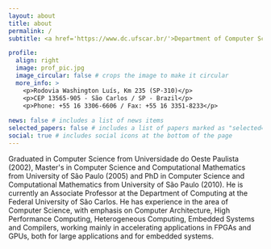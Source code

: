 ```yaml
---
layout: about
title: about
permalink: /
subtitle: <a href='https://www.dc.ufscar.br/'>Department of Computer Science (DC)</a><br><a href='https://www.ccet.ufscar.br/'>Center of Exact Sciences and Technology (CCET)</a><br><a href='https://www.ufscar.br/'>Federal University of São Carlos (UFSCar)</a>

profile:
  align: right
  image: prof_pic.jpg
  image_circular: false # crops the image to make it circular
  more_info: >
    <p>Rodovia Washington Luís, Km 235 (SP-310)</p>
    <p>CEP 13565-905 - São Carlos / SP - Brazil</p>
    <p>Phone: +55 16 3306-6606 / Fax: +55 16 3351-8233</p>
    
news: false # includes a list of news items
selected_papers: false # includes a list of papers marked as "selected={true}"
social: true # includes social icons at the bottom of the page
---
```


Graduated in Computer Science from Universidade do Oeste Paulista (2002), Master's in Computer Science and Computational Mathematics from University of São Paulo (2005) and PhD in Computer Science and Computational Mathematics from University of São Paulo (2010). He is currently an Associate Professor at the Department of Computing at the Federal University of São Carlos. He has experience in the area of Computer Science, with emphasis on Computer Architecture, High Performance Computing, Heterogeneous Computing, Embedded Systems and Compilers, working mainly in accelerating applications in FPGAs and GPUs, both for large applications and for embedded systems.
